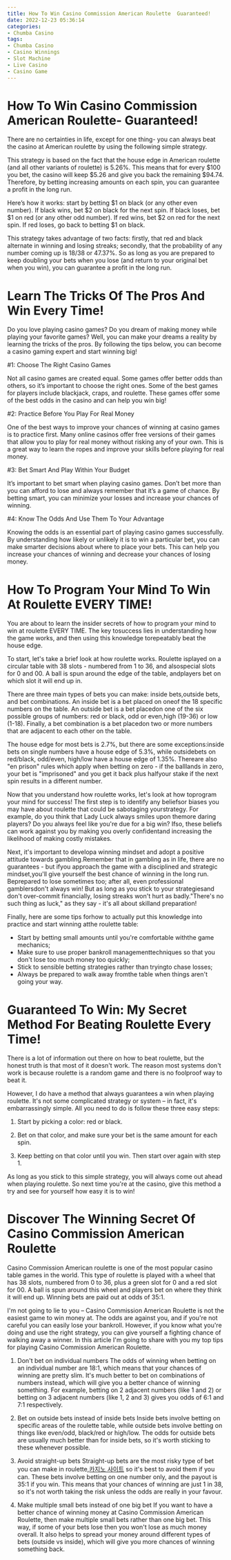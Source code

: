 ```yaml
---
title: How To Win Casino Commission American Roulette  Guaranteed!
date: 2022-12-23 05:36:14
categories:
- Chumba Casino
tags:
- Chumba Casino
- Casino Winnings
- Slot Machine
- Live Casino
- Casino Game
---
```



#  How To Win Casino Commission American Roulette- Guaranteed!

There are no certainties in life, except for one thing- you can always beat the casino at American roulette by using the following simple strategy.

This strategy is based on the fact that the house edge in American roulette (and all other variants of roulette) is 5.26%. This means that for every $100 you bet, the casino will keep $5.26 and give you back the remaining $94.74. Therefore, by betting increasing amounts on each spin, you can guarantee a profit in the long run.

Here’s how it works: start by betting $1 on black (or any other even number). If black wins, bet $2 on black for the next spin. If black loses, bet $1 on red (or any other odd number). If red wins, bet $2 on red for the next spin. If red loses, go back to betting $1 on black.

This strategy takes advantage of two facts: firstly, that red and black alternate in winning and losing streaks; secondly, that the probability of any number coming up is 18/38 or 47.37%. So as long as you are prepared to keep doubling your bets when you lose (and return to your original bet when you win), you can guarantee a profit in the long run.

#  Learn The Tricks Of The Pros And Win Every Time!

Do you love playing casino games? Do you dream of making money while playing your favorite games? Well, you can make your dreams a reality by learning the tricks of the pros. By following the tips below, you can become a casino gaming expert and start winning big!

#1: Choose The Right Casino Games

Not all casino games are created equal. Some games offer better odds than others, so it’s important to choose the right ones. Some of the best games for players include blackjack, craps, and roulette. These games offer some of the best odds in the casino and can help you win big!

#2: Practice Before You Play For Real Money

One of the best ways to improve your chances of winning at casino games is to practice first. Many online casinos offer free versions of their games that allow you to play for real money without risking any of your own. This is a great way to learn the ropes and improve your skills before playing for real money.

#3: Bet Smart And Play Within Your Budget

It’s important to bet smart when playing casino games. Don’t bet more than you can afford to lose and always remember that it’s a game of chance. By betting smart, you can minimize your losses and increase your chances of winning.

#4: Know The Odds And Use Them To Your Advantage

Knowing the odds is an essential part of playing casino games successfully. By understanding how likely or unlikely it is to win a particular bet, you can make smarter decisions about where to place your bets. This can help you increase your chances of winning and decrease your chances of losing money.

#  How To Program Your Mind To Win At Roulette EVERY TIME!

You are about to learn the insider secrets of how to program your mind to win at roulette EVERY TIME. The key tosuccess lies in understanding how the game works, and then using this knowledge torepeatably beat the house edge.

To start, let's take a brief look at how roulette works. Roulette isplayed on a circular table with 38 slots - numbered from 1 to 36, and alsospecial slots for 0 and 00. A ball is spun around the edge of the table, andplayers bet on which slot it will end up in.

There are three main types of bets you can make: inside bets,outside bets, and bet combinations. An inside bet is a bet placed on oneof the 18 specific numbers on the table. An outside bet is a bet placedon one of the six possible groups of numbers: red or black, odd or even,high (19-36) or low (1-18). Finally, a bet combination is a bet placedon two or more numbers that are adjacent to each other on the table.

The house edge for most bets is 2.7%, but there are some exceptions:inside bets on single numbers have a house edge of 5.3%, while outsidebets on red/black, odd/even, high/low have a house edge of 1.35%. Thereare also "en prison" rules which apply when betting on zero - if the balllands in zero, your bet is "imprisoned" and you get it back plus halfyour stake if the next spin results in a different number.

Now that you understand how roulette works, let's look at how toprogram your mind for success! The first step is to identify any beliefsor biases you may have about roulette that could be sabotaging yourstrategy. For example, do you think that Lady Luck always smiles upon themore daring players? Do you always feel like you're due for a big win? Ifso, these beliefs can work against you by making you overly confidentand increasing the likelihood of making costly mistakes.

Next, it's important to developa winning mindset and adopt a positive attitude towards gambling.Remember that in gambling as in life, there are no guarantees - but ifyou approach the game with a disciplined and strategic mindset,you'll give yourself the best chance of winning in the long run. Beprepared to lose sometimes too; after all, even professional gamblersdon't always win! But as long as you stick to your strategiesand don't over-commit financially, losing streaks won't hurt as badly."There's no such thing as luck," as they say - it's all about skilland preparation!

Finally, here are some tips forhow to actually put this knowledge into practice and start winning atthe roulette table: 
- Start by betting small amounts until you're comfortable withthe game mechanics; 
- Make sure to use proper bankroll managementtechniques so that you don't lose too much money too quickly; 
- Stick to sensible betting strategies rather than tryingto chase losses; 
- Always be prepared to walk away fromthe table when things aren't going your way.

#  Guaranteed To Win: My Secret Method For Beating Roulette Every Time!

There is a lot of information out there on how to beat roulette, but the honest truth is that most of it doesn't work. The reason most systems don't work is because roulette is a random game and there is no foolproof way to beat it.

However, I do have a method that always guarantees a win when playing roulette. It's not some complicated strategy or system – in fact, it's embarrassingly simple. All you need to do is follow these three easy steps:

1. Start by picking a color: red or black.

2. Bet on that color, and make sure your bet is the same amount for each spin.

3. Keep betting on that color until you win. Then start over again with step 1.

As long as you stick to this simple strategy, you will always come out ahead when playing roulette. So next time you're at the casino, give this method a try and see for yourself how easy it is to win!

#  Discover The Winning Secret Of Casino Commission American Roulette



Casino Commission American roulette is one of the most popular casino table games in the world. This type of roulette is played with a wheel that has 38 slots, numbered from 0 to 36, plus a green slot for 0 and a red slot for 00. A ball is spun around this wheel and players bet on where they think it will end up. Winning bets are paid out at odds of 35:1.

I'm not going to lie to you – Casino Commission American Roulette is not the easiest game to win money at. The odds are against you, and if you're not careful you can easily lose your bankroll. However, if you know what you're doing and use the right strategy, you can give yourself a fighting chance of walking away a winner. In this article I'm going to share with you my top tips for playing Casino Commission American Roulette.

1) Don't bet on individual numbers
The odds of winning when betting on an individual number are 18:1, which means that your chances of winning are pretty slim. It's much better to bet on combinations of numbers instead, which will give you a better chance of winning something. For example, betting on 2 adjacent numbers (like 1 and 2) or betting on 3 adjacent numbers (like 1, 2 and 3) gives you odds of 6:1 and 7:1 respectively.

2) Bet on outside bets instead of inside bets
Inside bets involve betting on specific areas of the roulette table, while outside bets involve betting on things like even/odd, black/red or high/low. The odds for outside bets are usually much better than for inside bets, so it's worth sticking to these whenever possible.

3) Avoid straight-up bets
Straight-up bets are the most risky type of bet you can make in roulette,[카지노 사이트](https://choegocasino.com/) so it's best to avoid them if you can. These bets involve betting on one number only, and the payout is 35:1 if you win. This means that your chances of winning are just 1 in 38, so it's not worth taking the risk unless the odds are really in your favour.

4) Make multiple small bets instead of one big bet
If you want to have a better chance of winning money at Casino Commission American Roulette, then make multiple small bets rather than one big bet. This way, if some of your bets lose then you won't lose as much money overall. It also helps to spread your money around different types of bets (outside vs inside), which will give you more chances of winning something back.